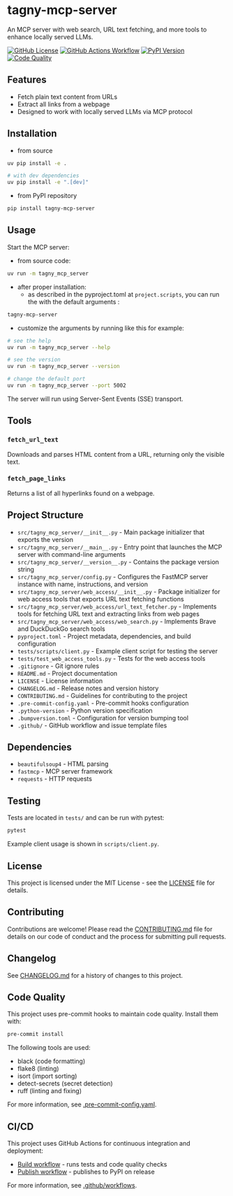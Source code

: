# tagny-mcp-server
An MCP server with web search, URL text fetching, and more tools to enhance locally served LLMs.

[![GitHub License](https://img.shields.io/github/license/tagny/tagny-mcp-server)](LICENSE)
[![GitHub Actions Workflow](https://github.com/tagny/tagny-mcp-server/actions/workflows/build.yml/badge.svg)](https://github.com/tagny/tagny-mcp-server/actions/workflows/build.yml)
[![PyPI Version](https://img.shields.io/pypi/v/tagny-mcp-server)](https://pypi.org/project/tagny-mcp-server/)
[![Code Quality](https://img.shields.io/badge/code%20quality-ruff-blue)](https://github.com/astral-sh/ruff)

## Features

- Fetch plain text content from URLs
- Extract all links from a webpage
- Designed to work with locally served LLMs via MCP protocol

## Installation

* from source
```bash
uv pip install -e .

# with dev dependencies
uv pip install -e ".[dev]"
```
* from PyPI repository
```sh
pip install tagny-mcp-server
```
## Usage

Start the MCP server:

* from source code:
```sh
uv run -m tagny_mcp_server
```
* after proper installation:
  - as described in the pyproject.toml at `project.scripts`, you can run the with the default arguments :
```sh
tagny-mcp-server
```
  - customize the arguments by running like this for example:
```sh
# see the help
uv run -m tagny_mcp_server --help

# see the version
uv run -m tagny_mcp_server --version

# change the default port
uv run -m tagny_mcp_server --port 5002
```

The server will run using Server-Sent Events (SSE) transport.

## Tools

### `fetch_url_text`
Downloads and parses HTML content from a URL, returning only the visible text.

### `fetch_page_links`
Returns a list of all hyperlinks found on a webpage.

## Project Structure

- `src/tagny_mcp_server/__init__.py` - Main package initializer that exports the version
- `src/tagny_mcp_server/__main__.py` - Entry point that launches the MCP server with command-line arguments
- `src/tagny_mcp_server/__version__.py` - Contains the package version string
- `src/tagny_mcp_server/config.py` - Configures the FastMCP server instance with name, instructions, and version
- `src/tagny_mcp_server/web_access/__init__.py` - Package initializer for web access tools that exports URL text fetching functions
- `src/tagny_mcp_server/web_access/url_text_fetcher.py` - Implements tools for fetching URL text and extracting links from web pages
- `src/tagny_mcp_server/web_access/web_search.py` - Implements Brave and DuckDuckGo search tools
- `pyproject.toml` - Project metadata, dependencies, and build configuration
- `tests/scripts/client.py` - Example client script for testing the server
- `tests/test_web_access_tools.py` - Tests for the web access tools
- `.gitignore` - Git ignore rules
- `README.md` - Project documentation
- `LICENSE` - License information
- `CHANGELOG.md` - Release notes and version history
- `CONTRIBUTING.md` - Guidelines for contributing to the project
- `.pre-commit-config.yaml` - Pre-commit hooks configuration
- `.python-version` - Python version specification
- `.bumpversion.toml` - Configuration for version bumping tool
- `.github/` - GitHub workflow and issue template files

## Dependencies

- `beautifulsoup4` - HTML parsing
- `fastmcp` - MCP server framework
- `requests` - HTTP requests

## Testing

Tests are located in `tests/` and can be run with pytest:

```bash
pytest
```

Example client usage is shown in `scripts/client.py`.

## License

This project is licensed under the MIT License - see the [LICENSE](LICENSE) file for details.

## Contributing

Contributions are welcome! Please read the [CONTRIBUTING.md](CONTRIBUTING.md) file for details on our code of conduct and the process for submitting pull requests.

## Changelog

See [CHANGELOG.md](CHANGELOG.md) for a history of changes to this project.

## Code Quality

This project uses pre-commit hooks to maintain code quality. Install them with:

```bash
pre-commit install
```

The following tools are used:
- black (code formatting)
- flake8 (linting)
- isort (import sorting)
- detect-secrets (secret detection)
- ruff (linting and fixing)

For more information, see [.pre-commit-config.yaml](.pre-commit-config.yaml).

## CI/CD

This project uses GitHub Actions for continuous integration and deployment:

- [Build workflow](.github/workflows/build.yml) - runs tests and code quality checks
- [Publish workflow](.github/workflows/publish.yml) - publishes to PyPI on release

For more information, see [.github/workflows](.github/workflows).
